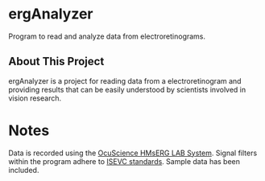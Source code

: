 # ergAnalyzer
Program to read and analyze data from electroretinograms.

## About This Project
ergAnalyzer is a project for reading data from a electroretinogram and providing results that can be easily understood by scientists involved in vision research. 

# Notes
Data is recorded using the [OcuScience HMsERG LAB System](https://ocuscience.us/pages/hmserg-lab-system). Signal filters within the program adhere to [ISEVC standards](https://doi.org/10.1007/s10633-022-09872-0). Sample data has been included.
